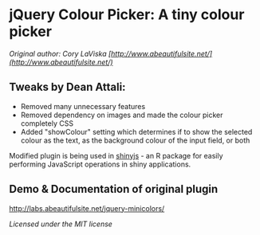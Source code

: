 # jQuery Colour Picker: A tiny colour picker

_Original author: Cory LaViska [http://www.abeautifulsite.net/](http://www.abeautifulsite.net/)_

## Tweaks by Dean Attali:  

- Removed many unnecessary features 
- Removed dependency on images and made the colour picker completely CSS
- Added "showColour" setting which determines if to show the selected colour as the text, as the background colour of the input field, or both

Modified plugin is being used in [shinyjs](https://github.com/daattali/shinyjs/) - an R package for easily performing JavaScript operations in shiny applications.

## Demo & Documentation of original plugin

http://labs.abeautifulsite.net/jquery-minicolors/

_Licensed under the MIT license_
